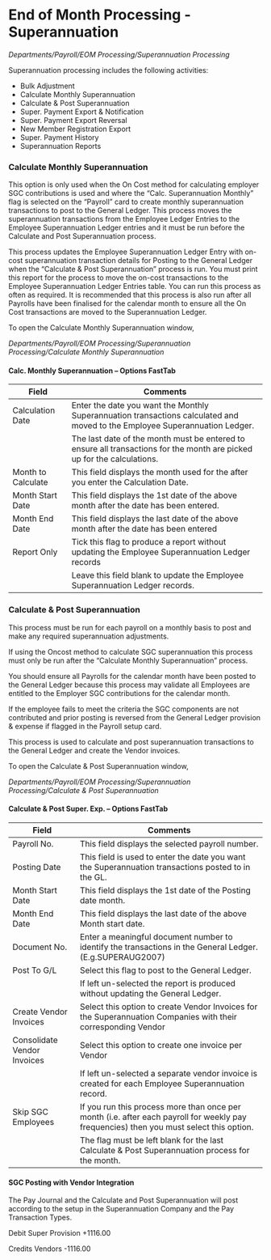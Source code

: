 # End of Month Processing - Superannuation

*Departments/Payroll/EOM Processing/Superannuation Processing*

 Superannuation processing includes the following activities:
* Bulk Adjustment
* Calculate Monthly Superannuation  
* Calculate & Post Superannuation
* Super. Payment Export & Notification
* Super. Payment Export Reversal
* New Member Registration Export
* Super. Payment History 
* Superannuation Reports

 
### Calculate Monthly Superannuation

This option is only used when the On Cost method for calculating employer SGC contributions is used and where the “Calc. Superannuation Monthly” flag is selected on the “Payroll” card to create monthly superannuation transactions to post to the General Ledger.  This process moves the superannuation transactions from the Employee Ledger Entries to the Employee Superannuation Ledger entries and it must be run before the Calculate and Post Superannuation process.

This process updates the Employee Superannuation Ledger Entry with on-cost superannuation transaction details for Posting to the General Ledger when the “Calculate & Post Superannuation” process is run.  You must print this report for the process to move the on-cost transactions to the Employee Superannuation Ledger Entries table.  You can run this process as often as required.  It is recommended that this process is also run after all Payrolls have been finalised for the calendar month to ensure all the On Cost transactions are moved to the Superannuation Ledger.

To open the Calculate Monthly Superannuation window,

*Departments/Payroll/EOM Processing/Superannuation Processing/Calculate Monthly Superannuation*

#### Calc. Monthly Superannuation – Options FastTab

|Field|	Comments|
|---|---|
|Calculation Date|	Enter the date you want the Monthly Superannuation transactions calculated and moved to the Employee Superannuation Ledger.  
||The last date of the month must be entered to ensure all transactions for the month are picked up for the calculations.
|Month to Calculate|	This field displays the month used for the after you enter the Calculation Date.
|Month Start Date|	This field displays the 1st date of the above month after the date has been entered.
|Month End Date|	This field displays the last date of the above month after the date has been entered
|Report Only|	Tick this flag to produce a report without updating the Employee Superannuation Ledger records 
||Leave this field blank to update the Employee Superannuation Ledger records.
 
### Calculate & Post Superannuation 

This process must be run for each payroll on a monthly basis to post and make any required superannuation adjustments.  

If using the Oncost method to calculate SGC superannuation this process must only be run after the “Calculate Monthly Superannuation” process.  

You should ensure all Payrolls for the calendar month have been posted to the General Ledger because this process may validate all Employees are entitled to the Employer SGC contributions for the calendar month.  

If the employee fails to meet the criteria the SGC components are not contributed and prior posting is reversed from the General Ledger provision & expense if flagged in the Payroll setup card.

This process is used to calculate and post superannuation transactions to the General Ledger and create the Vendor invoices. 

To open the Calculate & Post Superannuation window,

*Departments/Payroll/EOM Processing/Superannuation Processing/Calculate & Post Superannuation*
 

#### Calculate & Post Super. Exp. – Options FastTab

|Field	|Comments|
|---|---|
|Payroll No.|	This field displays the selected payroll number. 
|Posting Date|	This field is used to enter the date you want the Superannuation transactions posted to in the GL.  
|Month Start Date|	This field displays the 1st date of the Posting date month. 
|Month End Date|	This field displays the last date of the above Month start date.
|Document No.|	Enter a meaningful document number to identify the transactions in the General Ledger. (E.g.SUPERAUG2007)
|Post To G/L|	Select this flag to post to the General Ledger.  
||If left un-selected the report is produced without updating the General Ledger.
|Create Vendor Invoices|	Select this option to create Vendor Invoices for the Superannuation Companies with their corresponding Vendor ||Number set up in the Options tab. 
|Consolidate Vendor Invoices|	Select this option to create one invoice per Vendor 
||If left un-selected a separate vendor invoice is created for each Employee Superannuation record.
|Skip SGC Employees|	If you run this process more than once per month (i.e. after each payroll for weekly pay frequencies) then you must select this option.  
||The flag must be left blank for the last Calculate & Post Superannuation process for the month.

#### SGC Posting with Vendor Integration

The Pay Journal and the Calculate and Post Superannuation will post according to the setup in the Superannuation Company and the Pay Transaction Types.

Debit Super Provision                   +1116.00

Credits Vendors                         -1116.00 

